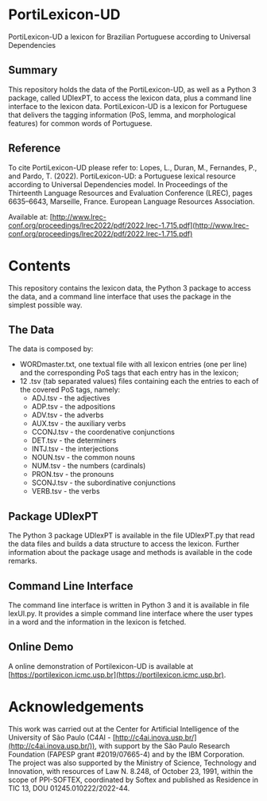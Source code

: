 # PortiLexicon-UD
PortiLexicon-UD a lexicon for Brazilian Portuguese according to Universal Dependencies

## Summary
This repository holds the data of the PortiLexicon-UD, as well as a Python 3 package, called UDlexPT, to access the lexicon data, plus a command line interface to the lexicon data.
PortiLexicon-UD is a lexicon for Portuguese that delivers the tagging information (PoS, lemma, and morphological features) for common words of Portuguese.

## Reference
To cite PortiLexicon-UD please refer to:
Lopes, L., Duran, M., Fernandes, P., and Pardo, T. (2022). PortiLexicon-UD: a Portuguese lexical resource according to Universal Dependencies model.
In Proceedings of the Thirteenth Language Resources and Evaluation Conference (LREC), pages 6635–6643, Marseille, France.
European Language Resources Association.

Available at: [http://www.lrec-conf.org/proceedings/lrec2022/pdf/2022.lrec-1.715.pdf](http://www.lrec-conf.org/proceedings/lrec2022/pdf/2022.lrec-1.715.pdf)

# Contents
This repository contains the lexicon data, the Python 3 package to access the data, and a command line interface that uses the package in the simplest possible way.

## The Data
The data is composed by:
- WORDmaster.txt, one textual file with all lexicon entries (one per line) and the corresponding PoS tags that each entry has in the lexicon;
- 12 .tsv (tab separated values) files containing each the entries to each of the covered PoS tags, namely:
  - ADJ.tsv - the adjectives
  - ADP.tsv - the adpositions
  - ADV.tsv - the adverbs
  - AUX.tsv - the auxiliary verbs
  - CCONJ.tsv - the coordenative conjunctions
  - DET.tsv - the determiners
  - INTJ.tsv - the interjections
  - NOUN.tsv - the common nouns
  - NUM.tsv - the numbers (cardinals)
  - PRON.tsv - the pronouns
  - SCONJ.tsv - the subordinative conjunctions
  - VERB.tsv - the verbs

## Package UDlexPT
The Python 3 package UDlexPT is available in the file UDlexPT.py that read the data files and builds a data structure to access the lexicon.
Further information about the package usage and methods is available in the code remarks.

## Command Line Interface
The command line interface is written in Python 3 and it is available in file lexUI.py.
It provides a simple command line interface where the user types in a word and the information in the lexicon is fetched.

## Online Demo
A online demonstration of Portilexicon-UD is available at [https://portilexicon.icmc.usp.br](https://portilexicon.icmc.usp.br).

# Acknowledgements

This work was carried out at the Center for Artificial Intelligence of the University of São Paulo (C4AI - [http://c4ai.inova.usp.br/](http://c4ai.inova.usp.br/)), with support by the São Paulo Research Foundation (FAPESP grant #2019/07665-4) and by the IBM Corporation. The project was also supported by the Ministry of Science, Technology and Innovation, with resources of Law N. 8.248, of October 23, 1991, within the scope of PPI-SOFTEX, coordinated by Softex and published as Residence in TIC 13, DOU 01245.010222/2022-44.

